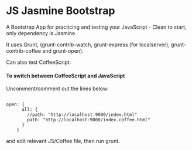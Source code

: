 # JS Jasmine Bootstrap
A Bootstrap App for practicing and testing your JavaScript - Clean to start, only dependency is Jasmine.

It uses Grunt, (grunt-contrib-watch, grunt-express (for localserver), grunt-contrib-coffee and grunt-open).

Can also test CoffeeScript.

#### To switch between CoffeeScript and JavaScript

Uncomment/comment out the lines below:

```

open: {
      all: {
        //path: "http://localhost:9000/index.html"
        path: "http://localhost:9000/index.coffee.html"
      }
    }

```

and edit relevant JS/Coffee file, then run grunt.
